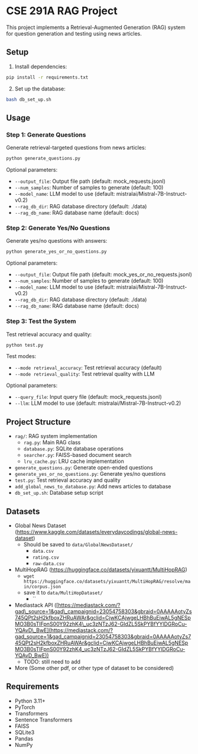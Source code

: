 # CSE 291A RAG Project

This project implements a Retrieval-Augmented Generation (RAG) system for question generation and testing using news articles.

## Setup

1. Install dependencies:

```bash
pip install -r requirements.txt
```

2. Set up the database:

```bash
bash db_set_up.sh
```

## Usage

### Step 1: Generate Questions

Generate retrieval-targeted questions from news articles:

```bash
python generate_questions.py
```

Optional parameters:

- `--output_file`: Output file path (default: mock_requests.jsonl)
- `--num_samples`: Number of samples to generate (default: 100)
- `--model_name`: LLM model to use (default: mistralai/Mistral-7B-Instruct-v0.2)
- `--rag_db_dir`: RAG database directory (default: ./data)
- `--rag_db_name`: RAG database name (default: docs)

### Step 2: Generate Yes/No Questions

Generate yes/no questions with answers:

```bash
python generate_yes_or_no_questions.py
```

Optional parameters:

- `--output_file`: Output file path (default: mock_yes_or_no_requests.jsonl)
- `--num_samples`: Number of samples to generate (default: 100)
- `--model_name`: LLM model to use (default: mistralai/Mistral-7B-Instruct-v0.2)
- `--rag_db_dir`: RAG database directory (default: ./data)
- `--rag_db_name`: RAG database name (default: docs)

### Step 3: Test the System

Test retrieval accuracy and quality:

```bash
python test.py
```

Test modes:

- `--mode retrieval_accuracy`: Test retrieval accuracy (default)
- `--mode retrieval_quality`: Test retrieval quality with LLM

Optional parameters:

- `--query_file`: Input query file (default: mock_requests.jsonl)
- `--llm`: LLM model to use (default: mistralai/Mistral-7B-Instruct-v0.2)

## Project Structure

- `rag/`: RAG system implementation
  - `rag.py`: Main RAG class
  - `database.py`: SQLite database operations
  - `searcher.py`: FAISS-based document search
  - `lru_cache.py`: LRU cache implementation
- `generate_questions.py`: Generate open-ended questions
- `generate_yes_or_no_questions.py`: Generate yes/no questions
- `test.py`: Test retrieval accuracy and quality
- `add_global_news_to_database.py`: Add news articles to database
- `db_set_up.sh`: Database setup script

## Datasets

* Global News Dataset (https://www.kaggle.com/datasets/everydaycodings/global-news-dataset)
  * Should be saved to `data/GlobalNewsDataset/`
    * `data.csv`
    * `rating.csv`
    * `raw-data.csv`
* MultiHopRAG (https://huggingface.co/datasets/yixuantt/MultiHopRAG)
  * `wget https://huggingface.co/datasets/yixuantt/MultiHopRAG/resolve/main/corpus.json`
  * save it to `data/MultiHopDataset/`
    * ``
* Mediastack API ([https://mediastack.com/?gad\_source=1&gad\_campaignid=23054758303&gbraid=0AAAAAotyZs745QPt2sH2kfboxZHRuAWAr&gclid=CjwKCAjwgeLHBhBuEiwAL5gNESpMO3B0sTIFpnS00Y92zhK4\_uc3zNTzJ62-GIdZL5SkPYBfYYlDGRoCu-YQAvD\_BwE](https://mediastack.com/?gad_source=1&gad_campaignid=23054758303&gbraid=0AAAAAotyZs745QPt2sH2kfboxZHRuAWAr&gclid=CjwKCAjwgeLHBhBuEiwAL5gNESpMO3B0sTIFpnS00Y92zhK4_uc3zNTzJ62-GIdZL5SkPYBfYYlDGRoCu-YQAvD_BwE))
  * TODO: still need to add
* More (Some other pdf, or other type of dataset to be considered)

## Requirements

- Python 3.11+
- PyTorch
- Transformers
- Sentence Transformers
- FAISS
- SQLite3
- Pandas
- NumPy
